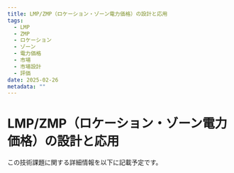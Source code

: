 ```yaml
---
title: LMP/ZMP（ロケーション・ゾーン電力価格）の設計と応用
tags:
  - LMP
  - ZMP
  - ロケーション
  - ゾーン
  - 電力価格
  - 市場
  - 市場設計
  - 評価
date: 2025-02-26
metadata: ""
---
```


# LMP/ZMP（ロケーション・ゾーン電力価格）の設計と応用

この技術課題に関する詳細情報を以下に記載予定です。
